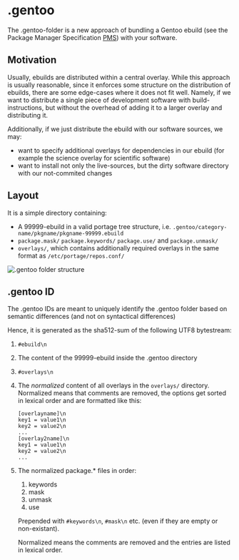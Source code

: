 .gentoo
=======

The .gentoo-folder is a new approach of bundling a Gentoo ebuild (see the Package Manager Specification [PMS]) with your software.

Motivation
----------

Usually, ebuilds are distributed within a central overlay.
While this approach is usually reasonable, since it enforces some structure on the distribution of ebuilds, there are some edge-cases where it does not fit well.
Namely, if we want to distribute a single piece of development software with build-instructions, but without the overhead of adding it to a larger overlay and distributing it.

Additionally, if we just distribute the ebuild with our software sources, we may:

* want to specify additional overlays for dependencies in our ebuild (for example the science overlay for scientific software)
* want to install not only the live-sources, but the dirty software directory with our not-commited changes

Layout
------

It is a simple directory containing:
* A 99999-ebuild in a valid portage tree structure, i.e. `.gentoo/category-name/pkgname/pkgname-99999.ebuild`
* `package.mask/` `package.keywords/` `package.use/` and `package.unmask/`
* `overlays/`, which contains additionally required overlays in the same format as `/etc/portage/repos.conf/`

![.gentoo folder structure](graph/DotGentoo.png)

.gentoo ID
----------

The .gentoo IDs are meant to uniquely identify the .gentoo folder based on semantic differences (and not on syntactical differences)

Hence, it is generated as the sha512-sum of the following UTF8 bytestream:

1. `#ebuild\n`
2. The content of the 99999-ebuild inside the .gentoo directory
3. `#overlays\n`
4. The _normalized_ content of all overlays in the `overlays/` directory.
	Normalized means that comments are removed, the options get sorted 
	in lexical order and are formatted like this:
	```
	[overlayname]\n
	key1 = value1\n
	key2 = value2\n
	...
	[overlay2name]\n
	key1 = value1\n
	key2 = value2\n
	...
	```
5. The normalized package.* files in order: 
	1. keywords
	2. mask
	3. unmask
	4. use
	
	Prepended with `#keywords\n`, `#mask\n` etc. (even if they are empty or non-existant).
	
	Normalized means the comments are removed and the entries are listed
	in lexical order.

[PMS]: https://dev.gentoo.org/~ulm/pms/head/pms.html "Package Manager Specification"
